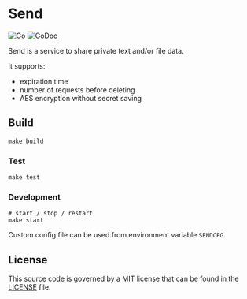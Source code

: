 # Send

![Go](https://github.com/z0rr0/send/workflows/Go/badge.svg)
[![GoDoc](https://godoc.org/github.com/z0rr0/send?status.svg)](https://pkg.go.dev/github.com/z0rr0/send?tab=subdirectories)

Send is a service to share private text and/or file data.

It supports:

- expiration time
- number of requests before deleting
- AES encryption without secret saving

## Build

```shell
make build
```

### Test

```shell
make test
```

### Development

```shell
# start / stop / restart
make start
```

Custom config file can be used from environment variable `SENDCFG`.

## License

This source code is governed by a MIT license that can be found
in the [LICENSE](https://github.com/z0rr0/send/blob/master/LICENSE) file.
